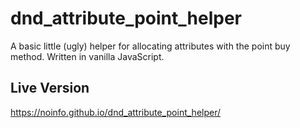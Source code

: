 # dnd_attribute_point_helper
A basic little (ugly) helper for allocating attributes with the point buy method. Written in vanilla JavaScript.

## Live Version

https://noinfo.github.io/dnd_attribute_point_helper/